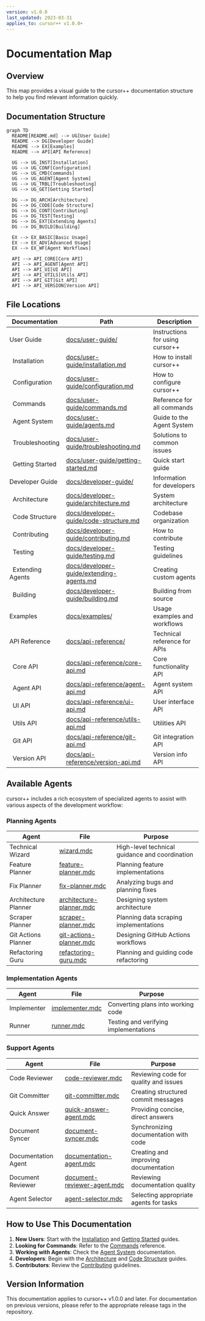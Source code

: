```yaml
---
version: v1.0.0
last_updated: 2023-03-31
applies_to: cursor++ v1.0.0+
---
```


# Documentation Map

## Overview
This map provides a visual guide to the cursor++ documentation structure to help you find relevant information quickly.

## Documentation Structure
```mermaid
graph TD
  README[README.md] --> UG[User Guide]
  README --> DG[Developer Guide]
  README --> EX[Examples]
  README --> API[API Reference]
  
  UG --> UG_INST[Installation]
  UG --> UG_CONF[Configuration]
  UG --> UG_CMD[Commands]
  UG --> UG_AGENT[Agent System]
  UG --> UG_TRBL[Troubleshooting]
  UG --> UG_GET[Getting Started]
  
  DG --> DG_ARCH[Architecture]
  DG --> DG_CODE[Code Structure]
  DG --> DG_CONT[Contributing]
  DG --> DG_TEST[Testing]
  DG --> DG_EXT[Extending Agents]
  DG --> DG_BUILD[Building]
  
  EX --> EX_BASIC[Basic Usage]
  EX --> EX_ADV[Advanced Usage]
  EX --> EX_WF[Agent Workflows]
  
  API --> API_CORE[Core API]
  API --> API_AGENT[Agent API]
  API --> API_UI[UI API]
  API --> API_UTILS[Utils API]
  API --> API_GIT[Git API]
  API --> API_VERSION[Version API]
```

## File Locations

| Documentation | Path | Description |
|---------------|------|-------------|
| User Guide | [docs/user-guide/](./user-guide/) | Instructions for using cursor++ |
| &nbsp;&nbsp;Installation | [docs/user-guide/installation.md](./user-guide/installation.md) | How to install cursor++ |
| &nbsp;&nbsp;Configuration | [docs/user-guide/configuration.md](./user-guide/configuration.md) | How to configure cursor++ |
| &nbsp;&nbsp;Commands | [docs/user-guide/commands.md](./user-guide/commands.md) | Reference for all commands |
| &nbsp;&nbsp;Agent System | [docs/user-guide/agents.md](./user-guide/agents.md) | Guide to the Agent System |
| &nbsp;&nbsp;Troubleshooting | [docs/user-guide/troubleshooting.md](./user-guide/troubleshooting.md) | Solutions to common issues |
| &nbsp;&nbsp;Getting Started | [docs/user-guide/getting-started.md](./user-guide/getting-started.md) | Quick start guide |
| Developer Guide | [docs/developer-guide/](./developer-guide/) | Information for developers |
| &nbsp;&nbsp;Architecture | [docs/developer-guide/architecture.md](./developer-guide/architecture.md) | System architecture |
| &nbsp;&nbsp;Code Structure | [docs/developer-guide/code-structure.md](./developer-guide/code-structure.md) | Codebase organization |
| &nbsp;&nbsp;Contributing | [docs/developer-guide/contributing.md](./developer-guide/contributing.md) | How to contribute |
| &nbsp;&nbsp;Testing | [docs/developer-guide/testing.md](./developer-guide/testing.md) | Testing guidelines |
| &nbsp;&nbsp;Extending Agents | [docs/developer-guide/extending-agents.md](./developer-guide/extending-agents.md) | Creating custom agents |
| &nbsp;&nbsp;Building | [docs/developer-guide/building.md](./developer-guide/building.md) | Building from source |
| Examples | [docs/examples/](./examples/) | Usage examples and workflows |
| API Reference | [docs/api-reference/](./api-reference/) | Technical reference for APIs |
| &nbsp;&nbsp;Core API | [docs/api-reference/core-api.md](./api-reference/core-api.md) | Core functionality API |
| &nbsp;&nbsp;Agent API | [docs/api-reference/agent-api.md](./api-reference/agent-api.md) | Agent system API |
| &nbsp;&nbsp;UI API | [docs/api-reference/ui-api.md](./api-reference/ui-api.md) | User interface API |
| &nbsp;&nbsp;Utils API | [docs/api-reference/utils-api.md](./api-reference/utils-api.md) | Utilities API |
| &nbsp;&nbsp;Git API | [docs/api-reference/git-api.md](./api-reference/git-api.md) | Git integration API |
| &nbsp;&nbsp;Version API | [docs/api-reference/version-api.md](./api-reference/version-api.md) | Version info API |

## Available Agents

cursor++ includes a rich ecosystem of specialized agents to assist with various aspects of the development workflow:

### Planning Agents
| Agent | File | Purpose |
|-------|------|---------|
| Technical Wizard | [wizard.mdc](/rules/wizard.mdc) | High-level technical guidance and coordination |
| Feature Planner | [feature-planner.mdc](/rules/feature-planner.mdc) | Planning feature implementations |
| Fix Planner | [fix-planner.mdc](/rules/fix-planner.mdc) | Analyzing bugs and planning fixes |
| Architecture Planner | [architecture-planner.mdc](/rules/architecture-planner.mdc) | Designing system architecture |
| Scraper Planner | [scraper-planner.mdc](/rules/scraper-planner.mdc) | Planning data scraping implementations |
| Git Actions Planner | [git-actions-planner.mdc](/rules/git-actions-planner.mdc) | Designing GitHub Actions workflows |
| Refactoring Guru | [refactoring-guru.mdc](/rules/refactoring-guru.mdc) | Planning and guiding code refactoring |

### Implementation Agents
| Agent | File | Purpose |
|-------|------|---------|
| Implementer | [implementer.mdc](/rules/implementer.mdc) | Converting plans into working code |
| Runner | [runner.mdc](/rules/runner.mdc) | Testing and verifying implementations |

### Support Agents
| Agent | File | Purpose |
|-------|------|---------|
| Code Reviewer | [code-reviewer.mdc](/rules/code-reviewer.mdc) | Reviewing code for quality and issues |
| Git Committer | [git-committer.mdc](/rules/git-committer.mdc) | Creating structured commit messages |
| Quick Answer | [quick-answer-agent.mdc](/rules/quick-answer-agent.mdc) | Providing concise, direct answers |
| Document Syncer | [document-syncer.mdc](/.cursor/rules/doc-syncer.mdc) | Synchronizing documentation with code |
| Documentation Agent | [documentation-agent.mdc](/rules/documentation-agent.mdc) | Creating and improving documentation |
| Document Reviewer | [document-reviewer-agent.mdc](/rules/document-reviewer-agent.mdc) | Reviewing documentation quality |
| Agent Selector | [agent-selector.mdc](/rules/agent-selector.mdc) | Selecting appropriate agents for tasks |

## How to Use This Documentation

1. **New Users**: Start with the [Installation](./user-guide/installation.md) and [Getting Started](./user-guide/getting-started.md) guides.
2. **Looking for Commands**: Refer to the [Commands](./user-guide/commands.md) reference.
3. **Working with Agents**: Check the [Agent System](./user-guide/agents.md) documentation.
4. **Developers**: Begin with the [Architecture](./developer-guide/architecture.md) and [Code Structure](./developer-guide/code-structure.md) guides.
5. **Contributors**: Review the [Contributing](./developer-guide/contributing.md) guidelines.

## Version Information

This documentation applies to cursor++ v1.0.0 and later. For documentation on previous versions, please refer to the appropriate release tags in the repository. 